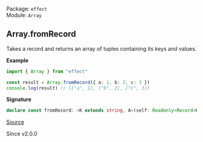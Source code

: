 Package: `effect`<br />
Module: `Array`<br />

## Array.fromRecord

Takes a record and returns an array of tuples containing its keys and values.

**Example**

```ts
import { Array } from "effect"

const result = Array.fromRecord({ a: 1, b: 2, c: 3 })
console.log(result) // [["a", 1], ["b", 2], ["c", 3]]
```

**Signature**

```ts
declare const fromRecord: <K extends string, A>(self: Readonly<Record<K, A>>) => Array<[K, A]>
```

[Source](https://github.com/Effect-TS/effect/tree/main/packages/effect/src/Array.ts#L204)

Since v2.0.0